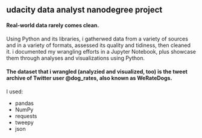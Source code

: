## udacity data analyst nanodegree project

#### Real-world data rarely comes clean. 
Using Python and its libraries, i gatherwed data from a variety of sources and in a variety of formats, 
assessed its quality and tidiness, then cleaned it. i documented my wrangling efforts in a Jupyter Notebook,
plus showcase them through analyses and visualizations using Python.

#### The dataset that i wrangled (analyzied and visualized, too) is the tweet archive of Twitter user @dog_rates, also known as WeRateDogs.

I used:
- pandas 
- NumPy
- requests 
- tweepy 
- json
